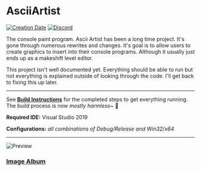 # AsciiArtist

[![Creation Date](https://img.shields.io/badge/created-2011-A642FF.svg?style=flat)](https://github.com/trigger-segfault/AsciiArtist/commit/6b08f70dc93c79b3d2668704247cb799a3538141)
[![Discord](https://img.shields.io/discord/436949335947870238.svg?style=flat&logo=discord&label=chat&colorB=7389DC&link=https://discord.gg/vB7jUbY)](https://discord.gg/vB7jUbY)

The console paint program. Ascii Artist has been a long time project. It's gone through numerous rewrites and changes. It's goal is to allow users to create graphics to insert into their console programs. Although it usually just ends up as a makeshift level editor.

This project isn't well documented yet. Everything should be able to run but not everything is explained outside of looking through the code. I'll get back to fixing this up later.


***

See **[Build Instructions](BUILDING.md)** for the completed steps to get everything running. The build process is now *mostly harmless~* 🎉

**Required IDE:** Visual Studio 2019

**Configurations:** *all combinations of Debug/Release and Win32/x64*


***

![Preview](https://i.imgur.com/pgMxidR.png)

### [Image Album](https://imgur.com/a/WwZDK)
